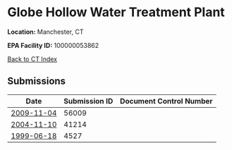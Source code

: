 # Globe Hollow Water Treatment Plant

**Location:** Manchester, CT

**EPA Facility ID:** 100000053862

[Back to CT Index](../../index.md)

## Submissions

| Date | Submission ID | Document Control Number |
|------|--------------|-------------------------|
| [2009-11-04](submissions/56009.md) | 56009 |  |
| [2004-11-10](submissions/41214.md) | 41214 |  |
| [1999-06-18](submissions/4527.md) | 4527 |  |
